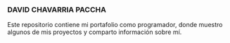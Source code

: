 ### DAVID CHAVARRIA PACCHA

Este repositorio contiene mi portafolio como programador, donde muestro algunos de mis proyectos y comparto información sobre mí.

